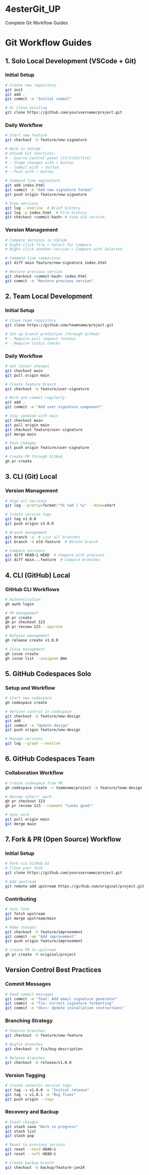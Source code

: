 # 4esterGit_UP
Complete Git Workflow Guides
# Git Workflow Guides

## 1. Solo Local Development (VSCode + Git)

### Initial Setup
```bash
# Create new repository
git init
git add .
git commit -m "Initial commit"

# Or clone existing
git clone https://github.com/yourusername/project.git
```

### Daily Workflow
```bash
# Start new feature
git checkout -b feature/new-signature

# Work in VSCode
# VSCode Git shortcuts:
# - Source Control panel (Ctrl+Shift+G)
# - Stage changes with + button
# - Commit with ✓ button
# - Push with ↑ button

# Command line equivalent
git add index.html
git commit -m "Add new signature format"
git push origin feature/new-signature

# View versions
git log --oneline  # Brief history
git log -p index.html  # File history
git checkout <commit-hash> # View old version
```

### Version Management
```bash
# Compare versions in VSCode
# Right-click file > Select for Compare
# Right-click another version > Compare with Selected

# Command line comparison
git diff main feature/new-signature index.html

# Restore previous version
git checkout <commit-hash> index.html
git commit -m "Restore previous version"
```

## 2. Team Local Development

### Initial Setup
```bash
# Clone team repository
git clone https://github.com/teamname/project.git

# Set up branch protection (through GitHub)
# - Require pull request reviews
# - Require status checks
```

### Daily Workflow
```bash
# Get latest changes
git checkout main
git pull origin main

# Create feature branch
git checkout -b feature/user-signature

# Work and commit regularly
git add .
git commit -m "Add user signature component"

# Stay updated with main
git checkout main
git pull origin main
git checkout feature/user-signature
git merge main

# Push changes
git push origin feature/user-signature

# Create PR through GitHub
gh pr create
```

## 3. CLI (Git) Local

### Version Management
```bash
# View all versions
git log --pretty=format:"%h %ad | %s" --date=short

# Create version tags
git tag v1.0.0
git push origin v1.0.0

# Branch management
git branch -a  # List all branches
git branch -d old-feature  # Delete branch

# Compare versions
git diff HEAD~1 HEAD  # Compare with previous
git diff main...feature  # Compare branches
```

## 4. CLI (GitHub) Local

### GitHub CLI Workflows
```bash
# Authentication
gh auth login

# PR management
gh pr create
gh pr checkout 123
gh pr review 123 --approve

# Release management
gh release create v1.0.0

# Issue management
gh issue create
gh issue list --assignee @me
```

## 5. GitHub Codespaces Solo

### Setup and Workflow
```bash
# Start new codespace
gh codespace create

# Version control in codespace
git checkout -b feature/new-design
git add .
git commit -m "Update design"
git push origin feature/new-design

# Manage versions
git log --graph --oneline
```

## 6. GitHub Codespaces Team

### Collaboration Workflow
```bash
# Create codespace from PR
gh codespace create -r teamname/project -b feature/team-design

# Review others' work
gh pr checkout 123
gh pr review 123 --comment "Looks good!"

# Sync work
git pull origin main
git merge main
```

## 7. Fork & PR (Open Source) Workflow

### Initial Setup
```bash
# Fork via GitHub UI
# Clone your fork
git clone https://github.com/yourusername/project.git

# Add upstream
git remote add upstream https://github.com/original/project.git
```

### Contributing
```bash
# Sync fork
git fetch upstream
git merge upstream/main

# Make changes
git checkout -b feature/improvement
git commit -am "Add improvement"
git push origin feature/improvement

# Create PR to upstream
gh pr create -R original/project
```

## Version Control Best Practices

### Commit Messages
```bash
# Good commit messages
git commit -m "feat: Add email signature generator"
git commit -m "fix: Correct signature formatting"
git commit -m "docs: Update installation instructions"
```

### Branching Strategy
```bash
# Feature branches
git checkout -b feature/new-feature

# Bugfix branches
git checkout -b fix/bug-description

# Release branches
git checkout -b release/v1.0.0
```

### Version Tagging
```bash
# Create semantic version tags
git tag -a v1.0.0 -m "Initial release"
git tag -a v1.0.1 -m "Bug fixes"
git push origin --tags
```

### Recovery and Backup
```bash
# Stash changes
git stash save "Work in progress"
git stash list
git stash pop

# Reset to previous version
git reset --hard HEAD~1
git reset --soft HEAD~1

# Create backup branch
git checkout -b backup/feature-jan24
```
